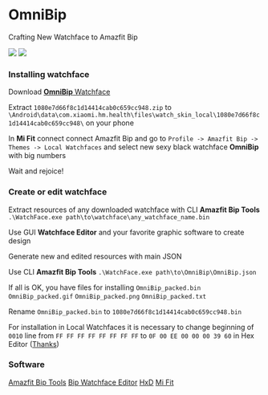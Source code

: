 # OmniBip

Crafting New Watchface to Amazfit Bip

![](https://i.imgur.com/eV4306j.png)  ![](https://i.imgur.com/BVEenZs.gif) 

### Installing watchface
Download [**OmniBip** Watchface](https://github.com/OmniMir/OmniBip/releases/latest)

Extract `1080e7d66f8c1d14414cab0c659cc948.zip` to `\Android\data\com.xiaomi.hm.health\files\watch_skin_local\1080e7d66f8c1d14414cab0c659cc948\` on your phone

In **Mi Fit** connect connect Amazfit Bip and go to `Profile -> Amazfit Bip -> Themes -> Local Watchfaces` and select new sexy black watchface **OmniBip** with big numbers 

Wait and rejoice!

### Create or edit watchface
Extract resources of any downloaded watchface with CLI **Amazfit Bip Tools**
`.\WatchFace.exe path\to\watchface\any_watchface_name.bin`

Use GUI **Watchface Editor** and your favorite graphic software to create design

Generate new and edited resources with main JSON

Use CLI **Amazfit Bip Tools**
`.\WatchFace.exe path\to\OmniBip\OmniBip.json`

If all is OK, you have files for installing
`OmniBip_packed.bin`
`OmniBip_packed.gif`
`OmniBip_packed.png`
`OmniBip_packed.txt`

Rename `OmniBip_packed.bin` to `1080e7d66f8c1d14414cab0c659cc948.bin`

For installation in Local Watchfaces it is necessary to change beginning of `0010` line from `FF FF FF FF FF FF FF FF` to `0F 00 EE 00 00 00 39 60` in Hex Editor ([Thanks](https://amazfitwatchfaces.com/forum/viewtopic.php?t=128))

### Software
[Amazfit Bip Tools](https://bitbucket.org/valeronm/amazfitbiptools/downloads/)
[Bip Watchface Editor](https://forum.gizchina.it/index.php?/topic/1489-bip-wf-editor-by-ilgruppotester/)
[HxD](https://mh-nexus.de/en/hxd/)
[Mi Fit](https://play.google.com/store/apps/details?id=com.xiaomi.hm.health&hl=ru)